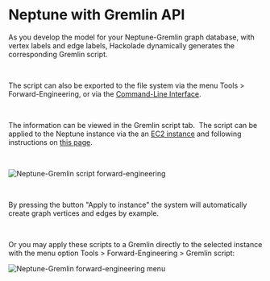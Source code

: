 # Neptune with Gremlin API

As you develop the model for your Neptune-Gremlin graph database, with vertex labels and edge labels, Hackolade dynamically generates the corresponding Gremlin script.

&nbsp;

The script can also be exported to the file system via the menu Tools \> Forward-Engineering, or via the [Command-Line Interface](<CommandLineInterface.md>).

&nbsp;

The information can be viewed in the Gremlin script tab.&nbsp; The script can be applied to the Neptune instance via the an [EC2 instance](<https://docs.aws.amazon.com/neptune/latest/userguide/get-started-access-graph.html> "target=\"\_blank\"") and following instructions on [this page](<ConnecttoaNeptuneinstance.md>).

&nbsp;

![Neptune-Gremlin script forward-engineering](<lib/Neptune-Gremlin script forward-engineering.png>)

&nbsp;

By pressing the button "Apply to instance" the system will automatically create graph vertices and edges by example.

&nbsp;

Or you may apply these scripts to a Gremlin directly to the selected instance with the menu option Tools \> Forward-Engineering \> Gremlin script:

![Neptune-Gremlin forward-engineering menu](<lib/Neptune-Gremlin forward-engineering menu.png>)

&nbsp;

&nbsp;

